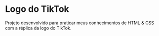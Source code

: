 # Logo do TikTok

Projeto desenvolvido para praticar meus conhecimentos de HTML & CSS com a réplica da logo do TikTok. 